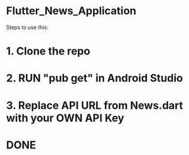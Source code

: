 # Flutter_News_Application
Steps to use this:
# 1. Clone the repo
# 2. RUN "pub get" in Android Studio
# 3. Replace API URL from News.dart with your OWN API Key
# DONE
